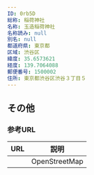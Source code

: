 ```yaml
---
ID: 0rb5D
総称: 稲荷神社
名称: 玉造稲荷神社
名称読み: null
別名: null
都道府県: 東京都
区域: 渋谷区
緯度: 35.6573621
経度: 139.7064088
郵便番号: 1500002
住所: 東京都渋谷区渋谷３丁目５
---
```


## その他

### 参考URL

| URL | 説明          |
| --- | ------------- |
|     | OpenStreetMap |
